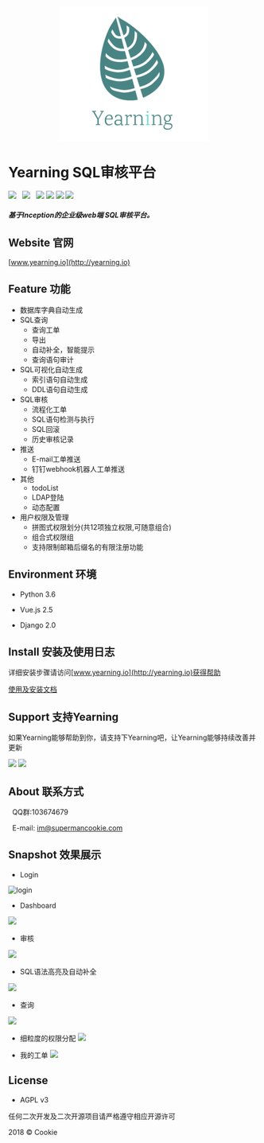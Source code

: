 <p align="center">
        <img width="300" src="logo.png">
</p>

# Yearning SQL审核平台

![](https://img.shields.io/badge/build-release-brightgreen.svg)  
![](https://img.shields.io/badge/version-v1.3.1-brightgreen.svg)  
![](https://img.shields.io/badge/vue.js-2.5.13-brightgreen.svg) 
![](https://img.shields.io/badge/iview-3.1.0-brightgreen.svg?style=flat-square) 
![](https://img.shields.io/badge/python-3.6-brightgreen.svg)
![](https://img.shields.io/badge/Django-2.0.1-brightgreen.svg)

##### 基于Inception的企业级web端 SQL审核平台。

## Website 官网

[www.yearning.io](http://yearning.io)

## Feature 功能

- 数据库字典自动生成
- SQL查询
    - 查询工单 
    - 导出
    - 自动补全，智能提示 
    - 查询语句审计
- SQL可视化自动生成
    - 索引语句自动生成
    - DDL语句自动生成
- SQL审核
    - 流程化工单
    - SQL语句检测与执行
    - SQL回滚
    - 历史审核记录
- 推送
    - E-mail工单推送
    - 钉钉webhook机器人工单推送
- 其他
    - todoList
    - LDAP登陆  
    - 动态配置 
- 用户权限及管理
    - 拼图式权限划分(共12项独立权限,可随意组合)
    - 组合式权限组
    - 支持限制邮箱后缀名的有限注册功能

## Environment 环境

- Python 3.6

- Vue.js 2.5

- Django 2.0

## Install 安装及使用日志

详细安装步骤请访问[www.yearning.io](http://yearning.io)获得帮助

[使用及安装文档](http://supermancookie.com/Yearning-document/)

## Support 支持Yearning

如果Yearning能够帮助到你，请支持下Yearning吧，让Yearning能够持续改善并更新

![](http://oy0f4k5qi.bkt.clouddn.com/alipay.jpg)
![](http://oy0f4k5qi.bkt.clouddn.com/wechat.jpg)
  
## About 联系方式
   
   QQ群:103674679
   
   E-mail: im@supermancookie.com

## Snapshot 效果展示

- Login



![login](http://oy0f4k5qi.bkt.clouddn.com/687474703a2f2f6f793066346b3571692e626b742e636c6f7564646e2e636f6d2f6c6f67696e2e706e67.jpeg)


- Dashboard

![](http://oy0f4k5qi.bkt.clouddn.com/dash.png)

- 审核

![](http://oy0f4k5qi.bkt.clouddn.com/order.png)

- SQL语法高亮及自动补全

![](http://oy0f4k5qi.bkt.clouddn.com/lighit.png)

- 查询

![](http://oy0f4k5qi.bkt.clouddn.com/query.png)

- 细粒度的权限分配
![](http://oy0f4k5qi.bkt.clouddn.com/PER.png)

- 我的工单
![](http://oy0f4k5qi.bkt.clouddn.com/myorder.png)


## License

- AGPL v3

任何二次开发及二次开源项目请严格遵守相应开源许可

2018 © Cookie


